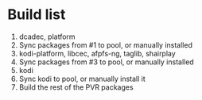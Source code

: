 # Build list
1. dcadec, platform
2. Sync packages from #1 to pool, or manually installed
3. kodi-platform, libcec, afpfs-ng, taglib, shairplay
4. Sync packages from #3 to pool, or manually installed
5. kodi
6. Sync kodi to pool, or manually install it
7. Build the rest of the PVR packages
